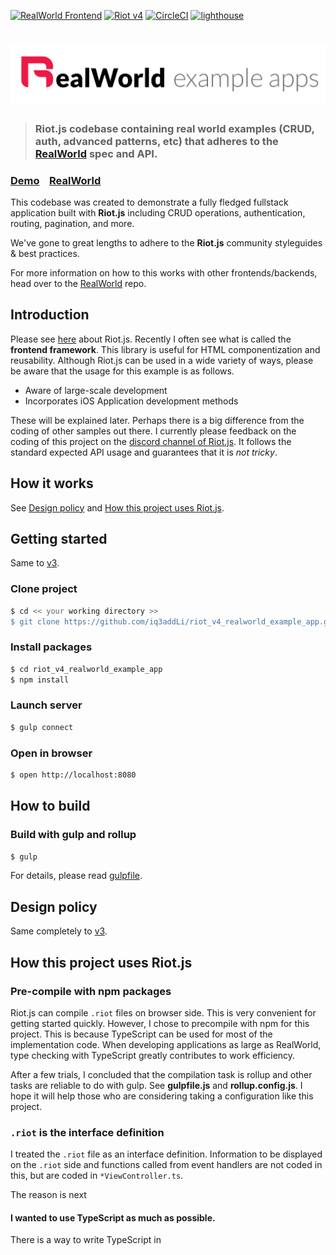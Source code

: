 [![RealWorld Frontend](https://img.shields.io/badge/realworld-frontend-%23783578.svg)](http://realworld.io) [<img title="Riot v4" src="https://img.shields.io/badge/RIOT-v4-red">](https://Riot.js.org) [![CircleCI](https://circleci.com/gh/iq3addLi/riot_v4_realworld_example_app.svg?style=shield)](https://circleci.com/gh/iq3addLi/riot_v4_realworld_example_app) [<img title="lighthouse" src="https://img.shields.io/badge/🗼-lighthouse-9cf.svg?logo=google">](https://lighthouse-dot-webdotdevsite.appspot.com/lh/html?url=https://riot-v4-realworld.addli.co.jp) 

# ![RealWorld Example App](./logo.png)

> ### Riot.js codebase containing real world examples (CRUD, auth, advanced patterns, etc) that adheres to the [RealWorld](https://github.com/gothinkster/realworld) spec and API.


### [Demo](http://riot-v4-realworld.addli.co.jp)&nbsp;&nbsp;&nbsp;&nbsp;[RealWorld](https://github.com/gothinkster/realworld)

This codebase was created to demonstrate a fully fledged fullstack application built with **Riot.js** including CRUD operations, authentication, routing, pagination, and more.

We've gone to great lengths to adhere to the **Riot.js** community styleguides & best practices.

For more information on how to this works with other frontends/backends, head over to the [RealWorld](https://github.com/gothinkster/realworld) repo.


## Introduction

Please see [here](https://riot.js.org) about Riot.js.  Recently I often see what is called the **frontend framework**.  This library is useful for HTML componentization and reusability. Although Riot.js can be used in a wide variety of ways, please be aware that the usage for this example is as follows.

* Aware of large-scale development
* Incorporates iOS Application development methods

These will be explained later. Perhaps there is a big difference from the coding of other samples out there. I currently please feedback on the coding of this project on the [discord channel of Riot.js](https://discord.gg/PagXe5Y). It follows the standard expected API usage and guarantees that it is *not tricky*.


## How it works

See [Design policy](#design-policy) and [How this project uses Riot.js](#how-this-project-uses-riotjs).



## Getting started

Same to [v3](https://github.com/iq3addLi/riot_realworld_example_app#getting-started).

### Clone project

```bash
$ cd << your working directory >>
$ git clone https://github.com/iq3addLi/riot_v4_realworld_example_app.git
```

### Install packages

```bash
$ cd riot_v4_realworld_example_app
$ npm install
```

### Launch server

```bash
$ gulp connect
```

### Open in browser

```bash
$ open http://localhost:8080
```



## How to build

### Build with gulp and rollup

```bash
$ gulp
```

For details, please read [gulpfile](https://github.com/iq3addLi/riot_realworld_example_app/blob/master/gulpfile.js).



## Design policy

Same completely to [v3](https://github.com/iq3addLi/riot_realworld_example_app#design-policy).



## How this project uses Riot.js

### Pre-compile with npm packages

Riot.js can compile `.riot` files on browser side. This is very convenient for getting started quickly. However, I chose to precompile with npm for this project.  This is because TypeScript can be used for most of the implementation code. When developing applications as large as RealWorld, type checking with TypeScript greatly contributes to work efficiency. 

After a few trials, I concluded that the compilation task is rollup and other tasks are reliable to do with gulp. See **gulpfile.js** and **rollup.config.js**. I hope it will help those who are considering taking a configuration like this project. 



### `.riot` is the interface definition

I treated the `.riot` file as an interface definition.  Information to be displayed on the `.riot` side and functions called from event handlers are not coded in this, but are coded in `*ViewController.ts`.  

The reason is next

#### I wanted to use TypeScript as much as possible.

There is a way to write TypeScript in <script> in `.riot`, but even so, it is difficult to get editor support, and the benefits of writing in TypeScript are not as expected. So I tried to code the implementation on the `.ts` side, and the `.riot` side only coded the connection to the implementation. 

#### It has almost the same structure as iOS development

I will explain the second reason. I'm usually an iOS Developer. In iOS, the UI layout is described in a file called `.storyboard` or` .xib`. Both are XML.  Normally, editing is not done directly by hand, but can be done on the GUI using the Xcode SDK **InterfaceBuilder** function. After all, the information displayed on the UI and the action by event firing are described in the `.swift` implementation file. This relationship is very similar to the relationship between the `.riot` and the ` .ts` implementation code. This meant that the usual strategy could be put directly into web development. **Isn't this great?**

I was delighted to see that the power of Riot.js removed the barriers to web development. ✊



### Use [riot-route](https://github.com/riot/route) for routing

I used riot-route for routing following v3. riot-route is an independent and well-designed component that **can be used without modification in v4**. Major updates have not been made to match Riot.js, but there is no problem.



### Designed for large-scale development

Pre-compiling and bundling with npm, adopting TypeScript, all of this means thinking in advance to handle even larger requirements. Adding `i18next` to this structure will facilitate internationalization. If you need UI animation, you can borrow the power of `anime.js` and `Three.js`. If the UI becomes complicated, you can adopt a reactive libraries. 

I often witness that riot is worried that it is not suitable for large-scale development because of its simplicity. But **it ’s a complete misunderstanding**. There is nothing to sacrifice for the simplicity of Riot.js. Riotjs makes it possible to implement RealWorld, and even more complex applications can be written. My assumption is that it would be easy to implement facebook. Who wants more than that? 



##  Points to migrate from v3 to v4

### The import instruction has changed

Necessary when precompiling.

#### v3

```typescript
import riot from "riot"
```

#### v4

```typescript
import { component } from "riot"
```

In v4, it is now possible to import only the functions you want to use. 

You can also create and call a namespace like this

```typescript
import * as riot from 'riot'
```



### Mounted explicitly required unmount

From v4 you have to call unmount explicitly. Otherwise your UI will look like BOSS in part 5 of JOJO's bizarre adventure 😈.
Don't forget to put true in the second argument of `unmount`. The root tag will also disappear.

#### ex [v3](https://github.com/iq3addLi/riot_realworld_example_app/blob/1.0.1/src/Domain/UseCase/ApplicationUseCase.ts#L84), [v4](https://github.com/iq3addLi/riot_v4_realworld_example_app/blob/1.0.1/src/Domain/UseCase/ApplicationUseCase.ts#L79-L80)



### Measures against access to childview being deleted

This was the most difficult part of migrating to v4. 

[Access to parent and child views from v4 has been removed.](https://riot.js.org/migration-guide/#parent-and-children) I able understand Riot.js remove access to parent view. But, I skeptical about remove access to child views. 

I tried using the `riot-ref-plugin.js` described in the official migration guide, but this didn't work 😢.

After trying a lot, I realized that I got a mounted RiotComponent with the `component()` function.
I kept this reference in the implementation code of `.ts`. Just like `IBOutlet` in iOS development.

**ex.**  [Article table view mounted in articles scene](https://github.com/iq3addLi/riot_v4_realworld_example_app/blob/1.0.1/src/Presentation/ViewController/Articles.riot#L16-L55)

```typescript
    onMounted(_,state){
        let owner = state.owner
      	...(Omitted)...
        // Mount child components and Connect action
        let articlesTableView = component(ArticlesTableView)( this.$("#articlesTableView"), {
            didSelectProfile: owner.didSelectProfile,
            didSelectArticle: owner.didSelectArticle,
            didFavoriteArticle: owner.didFavoriteArticle
        })
      	...(Omitted)...
        // Connect outlet
        owner.articlesTableView = articlesTableView
      	...(Omitted)...
    }
```

**ex.**  [Property on the implementation code side](https://github.com/iq3addLi/riot_v4_realworld_example_app/blob/1.0.1/src/Presentation/ViewController/ArticlesViewController.ts#L7-L16)

```typescript
export default class ArticlesViewController {

    // Outlets
    ...(Omitted)...
    articlesTableView: RiotCoreComponent|any
    ...(Omitted)...
```

ArticlesTableView is a view that lists article title and description. `owner` is the implementation code written in `.ts`. When the parent view `onMounted ()` is executed, it explicitly indicates the mount of the child view. (It was done implicitly in v3. I think it was smarter with less boilerplate code, but it can't be helped 🙃)  The `| any` is used to suppress TypeScript warnings. Even in iOS development, there is no checking mechanism for IBOutlet connection, so it may cause problems by connecting an unexpected view at the beginning. I didn't think this was a problem because the mechanism was almost the same.

When the child view is mounted, the handler of the event issued from the child view is passed as initialProps. This is very similar to the `IBAction` connection in iOS development. 

I was able to use the same design as v3 to restore access to child views in the above way.

It's a my boring idea,  Child view has a relationship shared life and death with the parent view from the beginning in the screen transition. Using that relationship to allow access to the child is the least wasteful way. I think that using the `Observable` or Reactive libraries and trying to add another relationship is the last method to consider. In many cases (even as large as RealWorld), it can be implemented without relying on them.

If only the official migration guide has an alternative, the difficulty of using Riot.js will increase dramatically. In the next major version, I expect Riot.js to get back access to child views. `parent` is not required. If the reference is unidirectional, in many cases the problem should not occur.  



### Writing event handlers with arguments

In v3 you had to use `bind()`, but in v4 you can now do more appropriate writing.

#### ex. [v3](https://github.com/iq3addLi/riot_realworld_example_app/blob/1.0.1/src/Presentation/View/CommentTableView.tag#L54), [v4](https://github.com/iq3addLi/riot_v4_realworld_example_app/blob/1.0.1/src/Presentation/View/CommentTableView.riot#L62)



### Other things (officially guided)

* [Change extension from .tag to .riot](http://riot.js.org/documentation/#syntax)
* [Rewrite `.riot` script to` export default`](https://riot.js.org/migration-guide/#the-script-tag)
* [Move local variable to `state`](https://riot.js.org/migration-guide#opts-vs-props-and-state)
* [virtual to template tag](https://riot.js.org/migration-guide/#virtual-tags)  There was no trouble just by rewriting :)



## Migrated impressions

The adoption of Layered Archtecture made the transition to v4 very smooth. The effect is limited to the presentation layer only. Look at the commit log after August 8th. You can see that the important fixes are concentrated under `src/Presentation`.  The most time-consuming process was to find out how to implement my design with v4. If I know it in advance, I can migrate in a day.  (Please note that I do not spend all my time developing this project because I'm doing part-time work remotely). Thanks to Riot.js for making this structure easier.

Since the access method to childView was cut off from riot, I had to push the idea of iOS Development more than v3 in order to organize thoughts. However, this allowed the idea of .riot files to be advanced to `.xib without InterfaceBuilder`.  This has the disadvantage of not being able to get InterfaceBuilder support, but it also has the advantage of being able to define a UI that is smarter than `.xib`.

```
🗒 This is an aside, Somewhere a syntax suger that can easily unescape HTML has been proposed. It seems that riot 4.3.7 was not included. This is a very fun feature :).
```



## For guys interested in Riot.js

I've been using Riot.js since 2016 to develop our services. Riot.js is very simple as declared. Since Riot.js does not have many functions by itself, there is not much discussion about itself. That's why you don't see many names on the web. This is because you can spend more time learning how to use CSS frameworks such as `bulma`, or useful libraries such as `moment`, `i18next`, `inversity`, and `marked`.

I would like to list two important facts here
* Riot.js made iOS Developer possible for web development.
* Riot.js development also leads to learning iOS development.

I wish you the best choice without being bound by numbers like Google Trend or Github star 😉.